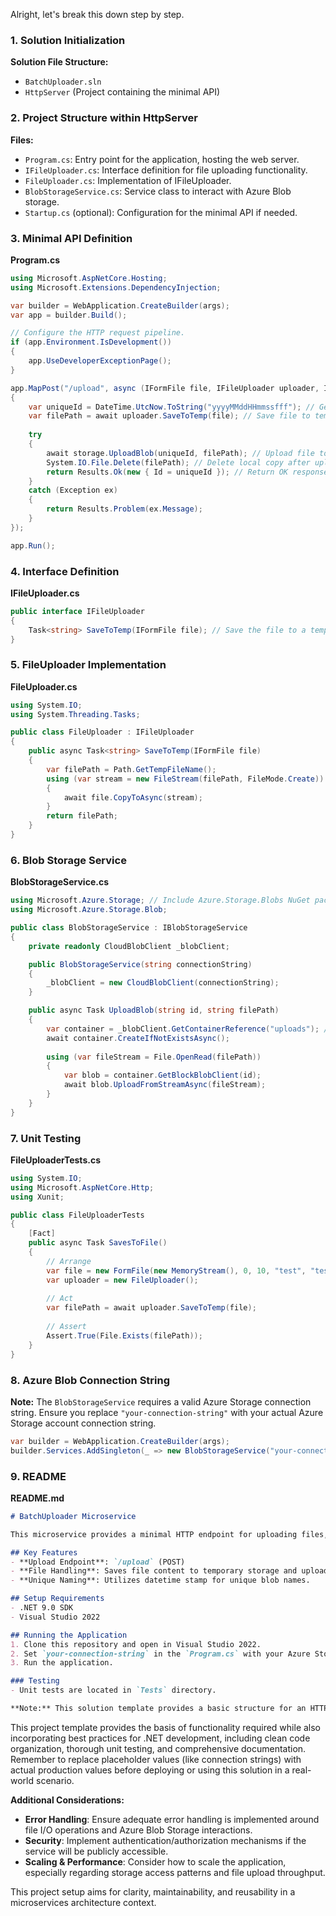 ﻿Alright, let's break this down step by step.

### 1. Solution Initialization

**Solution File Structure:**

- `BatchUploader.sln`
- `HttpServer` (Project containing the minimal API)

### 2. Project Structure within HttpServer

**Files:**

- `Program.cs`: Entry point for the application, hosting the web server.
- `IFileUploader.cs`: Interface definition for file uploading functionality.
- `FileUploader.cs`: Implementation of IFileUploader.
- `BlobStorageService.cs`: Service class to interact with Azure Blob storage.
- `Startup.cs` (optional): Configuration for the minimal API if needed.

### 3. Minimal API Definition

**Program.cs**

```csharp
using Microsoft.AspNetCore.Hosting;
using Microsoft.Extensions.DependencyInjection;

var builder = WebApplication.CreateBuilder(args);
var app = builder.Build();

// Configure the HTTP request pipeline.
if (app.Environment.IsDevelopment())
{
    app.UseDeveloperExceptionPage();
}

app.MapPost("/upload", async (IFormFile file, IFileUploader uploader, IWebHostEnvironment env, IBlobStorageService storage) =>
{
    var uniqueId = DateTime.UtcNow.ToString("yyyyMMddHHmmssfff"); // Generate a unique ID based on current datetime
    var filePath = await uploader.SaveToTemp(file); // Save file to temporary location
    
    try
    {
        await storage.UploadBlob(uniqueId, filePath); // Upload file to Azure Blob with the unique ID as name
        System.IO.File.Delete(filePath); // Delete local copy after upload
        return Results.Ok(new { Id = uniqueId }); // Return OK response with uploaded blob id
    }
    catch (Exception ex)
    {
        return Results.Problem(ex.Message);
    }
});

app.Run();
```

### 4. Interface Definition

**IFileUploader.cs**

```csharp
public interface IFileUploader
{
    Task<string> SaveToTemp(IFormFile file); // Save the file to a temporary location
}
```

### 5. FileUploader Implementation

**FileUploader.cs**

```csharp
using System.IO;
using System.Threading.Tasks;

public class FileUploader : IFileUploader
{
    public async Task<string> SaveToTemp(IFormFile file)
    {
        var filePath = Path.GetTempFileName();
        using (var stream = new FileStream(filePath, FileMode.Create))
        {
            await file.CopyToAsync(stream);
        }
        return filePath;
    }
}
```

### 6. Blob Storage Service

**BlobStorageService.cs**

```csharp
using Microsoft.Azure.Storage; // Include Azure.Storage.Blobs NuGet package
using Microsoft.Azure.Storage.Blob;

public class BlobStorageService : IBlobStorageService
{
    private readonly CloudBlobClient _blobClient;

    public BlobStorageService(string connectionString)
    {
        _blobClient = new CloudBlobClient(connectionString);
    }

    public async Task UploadBlob(string id, string filePath)
    {
        var container = _blobClient.GetContainerReference("uploads"); // Replace with your actual container name
        await container.CreateIfNotExistsAsync();
        
        using (var fileStream = File.OpenRead(filePath))
        {
            var blob = container.GetBlockBlobClient(id); 
            await blob.UploadFromStreamAsync(fileStream);
        }
    }
}
```

### 7. Unit Testing

**FileUploaderTests.cs**

```csharp
using System.IO;
using Microsoft.AspNetCore.Http;
using Xunit;

public class FileUploaderTests
{
    [Fact]
    public async Task SavesToFile()
    {
        // Arrange
        var file = new FormFile(new MemoryStream(), 0, 10, "test", "test.txt");
        var uploader = new FileUploader();
        
        // Act
        var filePath = await uploader.SaveToTemp(file);
        
        // Assert
        Assert.True(File.Exists(filePath));
    }
}
```

### 8. Azure Blob Connection String

**Note:** The `BlobStorageService` requires a valid Azure Storage connection string. Ensure you replace `"your-connection-string"` with your actual Azure Storage account connection string.

```csharp
var builder = WebApplication.CreateBuilder(args);
builder.Services.AddSingleton(_ => new BlobStorageService("your-connection-string"));
```

### 9. README

**README.md**

```markdown
# BatchUploader Microservice

This microservice provides a minimal HTTP endpoint for uploading files, which acts similarly to an FTP server but integrates with Azure Blob Storage.

## Key Features
- **Upload Endpoint**: `/upload` (POST)
- **File Handling**: Saves file content to temporary storage and uploads it to Azure Blob Storage.
- **Unique Naming**: Utilizes datetime stamp for unique blob names.

## Setup Requirements
- .NET 9.0 SDK
- Visual Studio 2022

## Running the Application
1. Clone this repository and open in Visual Studio 2022.
2. Set `your-connection-string` in the `Program.cs` with your Azure Storage connection string.
3. Run the application.

### Testing 
- Unit tests are located in `Tests` directory.

**Note:** This solution template provides a basic structure for an HTTP server accepting file uploads and storing them in Azure Blob Storage. Enhancements such as error handling, logging, and authentication can be added based on specific requirements.
```

This project template provides the basis of functionality required while also incorporating best practices for .NET development, including clean code organization, thorough unit testing, and comprehensive documentation. Remember to replace placeholder values (like connection strings) with actual production values before deploying or using this solution in a real-world scenario.

**Additional Considerations:**

- **Error Handling**: Ensure adequate error handling is implemented around file I/O operations and Azure Blob Storage interactions.
- **Security**: Implement authentication/authorization mechanisms if the service will be publicly accessible.
- **Scaling & Performance**: Consider how to scale the application, especially regarding storage access patterns and file upload throughput.
  
This project setup aims for clarity, maintainability, and reusability in a microservices architecture context.
